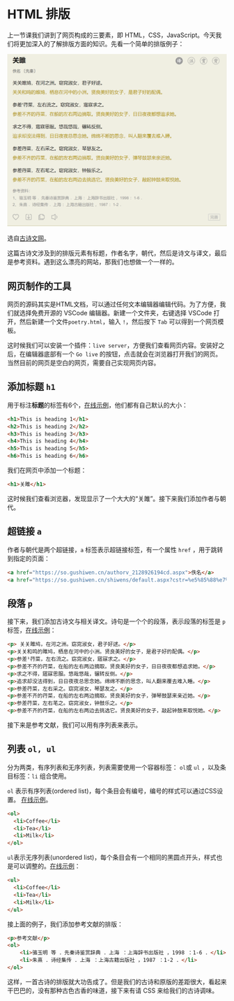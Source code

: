 # HTML 排版

上一节课我们讲到了网页构成的三要素，即 HTML，CSS，JavaScript。今天我们将更加深入的了解排版方面的知识。先看一个简单的排版例子：

![poetry](img/poetry.png)

选自[古诗文网](https://so.gushiwen.cn/shiwenv_4c5705b99143.aspx)。

这篇古诗文涉及到的排版元素有标题，作者名字，朝代，然后是诗文与译文，最后是参考资料。遇到这么漂亮的网站，那我们也想做一个一样的。

## 网页制作的工具

网页的源码其实是HTML文档，可以通过任何文本编辑器编辑代码。为了方便，我们就选择免费开源的 VSCode 编辑器。新建一个文件夹，右键选择 VSCode 打开，然后新建一个文件`poetry.html`，输入 `!`，然后按下 `Tab` 可以得到一个网页模板。 

这时候我们可以安装一个插件：`live server`，方便我们查看网页内容。安装好之后，在编辑器底部有一个 `Go live` 的按钮，点击就会在浏览器打开我们的网页。当然目前的网页是空白的网页，需要自己实现网页内容。

## 添加标题 `h1`

用于标注**标题**的标签有6个，[在线示例](https://www.w3schools.com/tags/tag_hn.asp)，他们都有自己默认的大小：

```html
<h1>This is heading 1</h1>
<h2>This is heading 2</h2>
<h3>This is heading 3</h3>
<h4>This is heading 4</h4>
<h5>This is heading 5</h5>
<h6>This is heading 6</h6>
```

我们在网页中添加一个标题：

```html
<h1>关雎</h1>
```

这时候我们查看浏览器，发现显示了一个大大的“关雎”。接下来我们添加作者与朝代。

## 超链接 `a`

作者与朝代是两个超链接，`a` 标签表示超链接标签，有一个属性 `href` ，用于跳转到指定的页面：

```html
<a href="https://so.gushiwen.cn/authorv_2128926194cd.aspx">佚名</a>
<a href="https://so.gushiwen.cn/shiwens/default.aspx?cstr=%e5%85%88%e7%a7%a6">【先秦】</a>
```

## 段落 `p`

接下来，我们添加古诗文与相关译文。诗句是一个个的段落，表示段落的标签是 `p` 标签，[在线示例](https://www.w3schools.com/tags/tag_p.asp)：

```html
<p> 关关雎鸠，在河之洲。窈窕淑女，君子好逑。</p>
<p>关关和鸣的雎鸠，栖息在河中的小洲。贤良美好的女子，是君子好的配偶。</p>
<p>参差¹荇菜，左右流之。窈窕淑女，寤寐求之。</p>
<p>参差不齐的荇菜，在船的左右两边摘取。贤良美好的女子，日日夜夜都想追求她。</p>
<p>求之不得，寤寐思服。悠哉悠哉，辗转反侧。</p>
<p>追求却没法得到，日日夜夜总思念她。绵绵不断的思念，叫人翻来覆去难入睡。</p>
<p>参差荇菜，左右采之。窈窕淑女，琴瑟友之。</p>
<p>参差不齐的荇菜，在船的左右两边摘取。贤良美好的女子，弹琴鼓瑟来亲近她。</p>
<p>参差荇菜，左右芼之。窈窕淑女，钟鼓乐之。</p>
<p>参差不齐的荇菜，在船的左右两边去挑选它。贤良美好的女子，敲起钟鼓来取悦她。</p>
```

接下来是参考文献，我们可以用有序列表来表示。

## 列表 `ol, ul`

分为两类，有序列表和无序列表，列表需要使用一个容器标签： `ol`或 `ul` ，以及条目标签：`li` 组合使用。

`ol` 表示有序列表(ordered list)，每个条目会有编号，编号的样式可以通过CSS设置。 [在线示例](https://www.w3schools.com/tags/tag_ol.asp)。

```html
<ol>
  <li>Coffee</li>
  <li>Tea</li>
  <li>Milk</li>
</ol>
```

`ul`表示无序列表(unordered list)，每个条目会有一个相同的黑圆点开头，样式也是可以调整的。[在线示例](https://www.w3schools.com/tags/tag_ul.asp)：

```html
<ul>
  <li>Coffee</li>
  <li>Tea</li>
  <li>Milk</li>
</ul>
```

接上面的例子，我们添加参考文献的排版：

```html
<p>参考文献</p>
<ol>
    <li>骆玉明 等 ．先秦诗鉴赏辞典 ．上海 ：上海辞书出版社 ，1998 ：1-6 ．</li>
    <li>朱熹 ．诗经集传 ．上海 ：上海古籍出版社 ，1987 ：1-2 ．</li>
</ol>
```

这样，一首古诗的排版就大功告成了。但是我们的古诗和原版的差距很大，看起来干巴巴的，没有那种古色古香的味道，接下来有请 CSS 来给我们的古诗调味。
